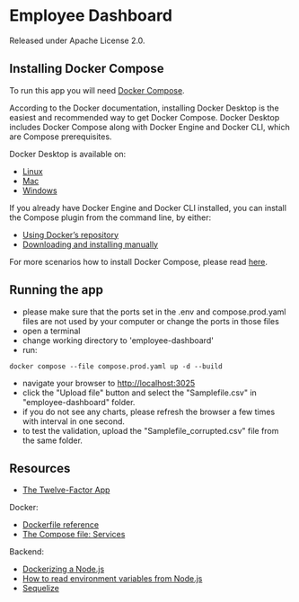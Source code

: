 # Employee Dashboard

Released under Apache License 2.0.

## Installing Docker Compose

To run this app you will need [Docker Compose](https://docs.docker.com/compose/).

According to the Docker documentation, installing Docker Desktop is the easiest and recommended way to get Docker
Compose. Docker Desktop includes Docker Compose along with Docker Engine and Docker CLI, which are Compose
prerequisites.

Docker Desktop is available on:

- [Linux](https://docs.docker.com/desktop/install/linux-install/)
- [Mac](https://docs.docker.com/desktop/install/mac-install/)
- [Windows](https://docs.docker.com/desktop/install/windows-install/)

If you already have Docker Engine and Docker CLI installed, you can install the Compose plugin from the command line,
by either:

- [Using Docker’s repository](https://docs.docker.com/compose/install/linux/#install-using-the-repository)
- [Downloading and installing manually](https://docs.docker.com/compose/install/linux/#install-the-plugin-manually)

For more scenarios how to install Docker Compose, please read
[here](https://docs.docker.com/compose/install/#scenario-one-install-docker-desktop).

## Running the app

- please make sure that the ports set in the .env and compose.prod.yaml files are not used by
  your computer or change the ports in those files
- open a terminal
- change working directory to 'employee-dashboard'
- run:

```shell
docker compose --file compose.prod.yaml up -d --build
```

- navigate your browser to [http://localhost:3025](http://localhost:3025/)
- click the "Upload file" button and select the "Samplefile.csv" in
  "employee-dashboard" folder.
- if you do not see any charts, please refresh the browser a few times with interval in one second.
- to test the validation, upload the "Samplefile_corrupted.csv" file
  from the same folder.

## Resources

- [The Twelve-Factor App](https://12factor.net/)

Docker:

- [Dockerfile reference](https://docs.docker.com/engine/reference/builder/)
- [The Compose file: Services](https://docs.docker.com/compose/compose-file/05-services/)

Backend:

- [Dockerizing a Node.js](https://nodejs.org/en/docs/guides/nodejs-docker-webapp)
- [How to read environment variables from Node.js](https://nodejs.dev/en/learn/how-to-read-environment-variables-from-nodejs/)
- [Sequelize](https://sequelize.org/docs/v6/getting-started/)
